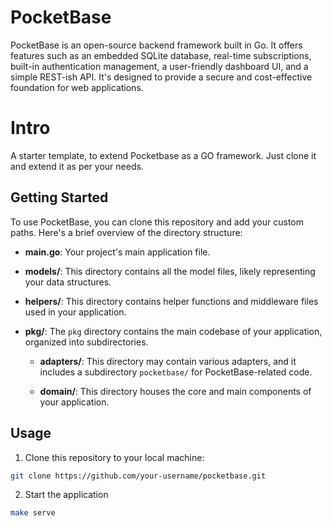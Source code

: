 # PocketBase

PocketBase is an open-source backend framework built in Go. It offers features such as an embedded SQLite database, real-time subscriptions, built-in authentication management, a user-friendly dashboard UI, and a simple REST-ish API. It's designed to provide a secure and cost-effective foundation for web applications.

# Intro
A starter template, to extend Pocketbase as a GO framework. Just clone it and extend it as per your needs.

## Getting Started

To use PocketBase, you can clone this repository and add your custom paths. Here's a brief overview of the directory structure:


- **main.go**: Your project's main application file.

- **models/**: This directory contains all the model files, likely representing your data structures.

- **helpers/**: This directory contains helper functions and middleware files used in your application.

- **pkg/**: The `pkg` directory contains the main codebase of your application, organized into subdirectories.

  - **adapters/**: This directory may contain various adapters, and it includes a subdirectory `pocketbase/` for PocketBase-related code.

  - **domain/**: This directory houses the core and main components of your application.

## Usage

1. Clone this repository to your local machine:

```bash
git clone https://github.com/your-username/pocketbase.git
```

2. Start the application
```bash
make serve
```